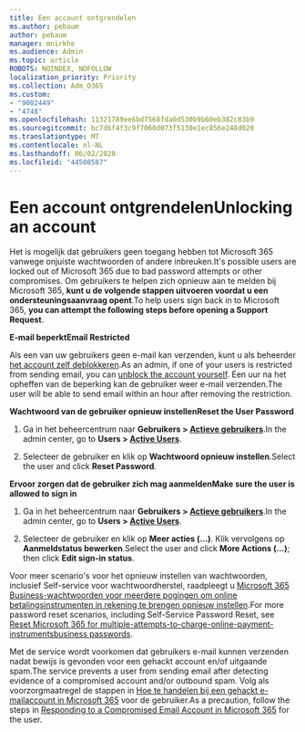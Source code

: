 ```yaml
---
title: Een account ontgrendelen
ms.author: pebaum
author: pebaum
manager: mnirkhe
ms.audience: Admin
ms.topic: article
ROBOTS: NOINDEX, NOFOLLOW
localization_priority: Priority
ms.collection: Adm_O365
ms.custom:
- "9002449"
- "4748"
ms.openlocfilehash: 11321789ee6bd7568fda0d530b9b60eb382c83b9
ms.sourcegitcommit: bc7d6f4f3c9f7060d073f5130e1ec856e248d020
ms.translationtype: MT
ms.contentlocale: nl-NL
ms.lasthandoff: 06/02/2020
ms.locfileid: "44508587"
---
```

# <a name="unlocking-an-account"></a><span data-ttu-id="6499f-102">Een account ontgrendelen</span><span class="sxs-lookup"><span data-stu-id="6499f-102">Unlocking an account</span></span>

<span data-ttu-id="6499f-103">Het is mogelijk dat gebruikers geen toegang hebben tot Microsoft 365 vanwege onjuiste wachtwoorden of andere inbreuken.</span><span class="sxs-lookup"><span data-stu-id="6499f-103">It's possible users are locked out of Microsoft 365 due to bad password attempts or other compromises.</span></span> <span data-ttu-id="6499f-104">Om gebruikers te helpen zich opnieuw aan te melden bij Microsoft 365, **kunt u de volgende stappen uitvoeren voordat u een ondersteuningsaanvraag opent**.</span><span class="sxs-lookup"><span data-stu-id="6499f-104">To help users sign back in to Microsoft 365, **you can attempt the following steps before opening a Support Request**.</span></span> 

<span data-ttu-id="6499f-105">**E-mail beperkt**</span><span class="sxs-lookup"><span data-stu-id="6499f-105">**Email Restricted**</span></span>

<span data-ttu-id="6499f-106">Als een van uw gebruikers geen e-mail kan verzenden, kunt u als beheerder [het account zelf deblokkeren](https://docs.microsoft.com/microsoft-365/security/office-365-security/removing-user-from-restricted-users-portal-after-spam).</span><span class="sxs-lookup"><span data-stu-id="6499f-106">As an admin, if one of your users is restricted from sending email, you can [unblock the account yourself](https://docs.microsoft.com/microsoft-365/security/office-365-security/removing-user-from-restricted-users-portal-after-spam).</span></span> <span data-ttu-id="6499f-107">Een uur na het opheffen van de beperking kan de gebruiker weer e-mail verzenden.</span><span class="sxs-lookup"><span data-stu-id="6499f-107">The user will be able to send email within an hour after removing the restriction.</span></span>

<span data-ttu-id="6499f-108">**Wachtwoord van de gebruiker opnieuw instellen**</span><span class="sxs-lookup"><span data-stu-id="6499f-108">**Reset the User Password**</span></span>

1. <span data-ttu-id="6499f-109">Ga in het beheercentrum naar **Gebruikers > [Actieve gebruikers](https://admin.microsoft.com/Adminportal/Home?source=applauncher#/users)**.</span><span class="sxs-lookup"><span data-stu-id="6499f-109">In the admin center, go to **Users > [Active Users](https://admin.microsoft.com/Adminportal/Home?source=applauncher#/users)**.</span></span>

2. <span data-ttu-id="6499f-110">Selecteer de gebruiker en klik op **Wachtwoord opnieuw instellen**.</span><span class="sxs-lookup"><span data-stu-id="6499f-110">Select the user and click **Reset Password**.</span></span>

<span data-ttu-id="6499f-111">**Ervoor zorgen dat de gebruiker zich mag aanmelden**</span><span class="sxs-lookup"><span data-stu-id="6499f-111">**Make sure the user is allowed to sign in**</span></span>

1. <span data-ttu-id="6499f-112">Ga in het beheercentrum naar **Gebruikers > [Actieve gebruikers](https://admin.microsoft.com/Adminportal/Home?source=applauncher#/users)**.</span><span class="sxs-lookup"><span data-stu-id="6499f-112">In the admin center, go to **Users > [Active Users](https://admin.microsoft.com/Adminportal/Home?source=applauncher#/users)**.</span></span>

2. <span data-ttu-id="6499f-113">Selecteer de gebruiker en klik op **Meer acties (...)**. Klik vervolgens op **Aanmeldstatus bewerken**.</span><span class="sxs-lookup"><span data-stu-id="6499f-113">Select the user and click **More Actions (...)**; then click **Edit sign-in status**.</span></span>

<span data-ttu-id="6499f-114">Voor meer scenario's voor het opnieuw instellen van wachtwoorden, inclusief Self-service voor wachtwoordherstel, raadpleegt u [Microsoft 365 Business-wachtwoorden voor meerdere pogingen om online betalingsinstrumenten in rekening te brengen opnieuw instellen](https://docs.microsoft.com/microsoft-365/admin/add-users/reset-passwords?view=o365-worldwide).</span><span class="sxs-lookup"><span data-stu-id="6499f-114">For more password reset scenarios, including Self-Service Password Reset, see [Reset Microsoft 365 for multiple-attempts-to-charge-online-payment-instrumentsbusiness passwords](https://docs.microsoft.com/microsoft-365/admin/add-users/reset-passwords?view=o365-worldwide).</span></span>

<span data-ttu-id="6499f-115">Met de service wordt voorkomen dat gebruikers e-mail kunnen verzenden nadat bewijs is gevonden voor een gehackt account en/of uitgaande spam.</span><span class="sxs-lookup"><span data-stu-id="6499f-115">The service prevents a user from sending email after detecting evidence of a compromised account and/or outbound spam.</span></span> <span data-ttu-id="6499f-116">Volg als voorzorgmaatregel de stappen in [Hoe te handelen bij een gehackt e-mailaccount in Microsoft 365](https://docs.microsoft.com/microsoft-365/security/office-365-security/responding-to-a-compromised-email-account) voor de gebruiker.</span><span class="sxs-lookup"><span data-stu-id="6499f-116">As a precaution, follow the steps in [Responding to a Compromised Email Account in Microsoft 365](https://docs.microsoft.com/microsoft-365/security/office-365-security/responding-to-a-compromised-email-account) for the user.</span></span>
